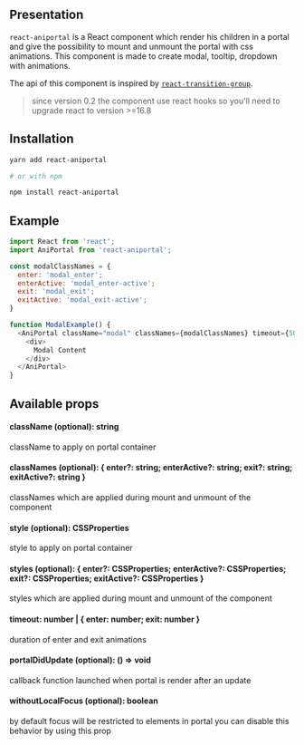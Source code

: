## Presentation

`react-aniportal` is a React component which render his children in a portal and give the possibility to mount and unmount the portal with css animations.
This component is made to create modal, tooltip, dropdown with animations.

The api of this component is inspired by [`react-transition-group`](https://github.com/reactjs/react-transition-group).

> since version 0.2 the component use react hooks so you'll need to upgrade react to version >=16.8

## Installation

```sh
yarn add react-aniportal

# or with npm

npm install react-aniportal
```

## Example

```javascript
import React from 'react';
import AniPortal from 'react-aniportal';

const modalClassNames = {
  enter: 'modal_enter';
  enterActive: 'modal_enter-active';
  exit: 'modal_exit';
  exitActive: 'modal_exit-active';
}

function ModalExample() {
  <AniPortal className="modal" classNames={modalClassNames} timeout={500}>
    <div>
      Modal Content
    </div>
  </AniPortal>
}

```

## Available props

#### className (optional): string
className to apply on portal container

#### classNames (optional): { enter?: string; enterActive?: string; exit?: string; exitActive?: string }
classNames which are applied during mount and unmount of the component

#### style (optional): CSSProperties
style to apply on portal container

#### styles (optional): { enter?: CSSProperties; enterActive?: CSSProperties; exit?: CSSProperties; exitActive?: CSSProperties }
styles which are applied during mount and unmount of the component

#### timeout: number | { enter: number; exit: number }
duration of enter and exit animations

#### portalDidUpdate (optional): () => void
callback function launched when portal is render after an update

#### withoutLocalFocus (optional): boolean
by default focus will be restricted to elements in portal
you can disable this behavior by using this prop
